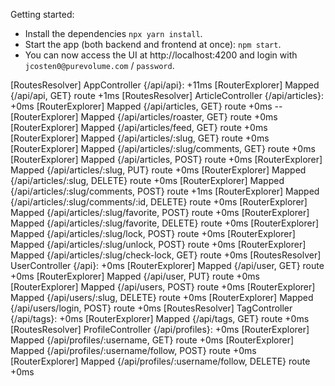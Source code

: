 Getting started:

- Install the dependencies `npx yarn install`.
- Start the app (both backend and frontend at once): `npm start`.
- You can now access the UI at http://localhost:4200 and login with `jcosten0@purevolume.com` / `password`.

[RoutesResolver] AppController {/api/api}: +11ms
[RouterExplorer] Mapped {/api/api, GET} route +1ms
[RoutesResolver] ArticleController {/api/articles}: +0ms
[RouterExplorer] Mapped {/api/articles, GET} route +0ms --
[RouterExplorer] Mapped {/api/articles/roaster, GET} route +0ms
[RouterExplorer] Mapped {/api/articles/feed, GET} route +0ms
[RouterExplorer] Mapped {/api/articles/:slug, GET} route +0ms
[RouterExplorer] Mapped {/api/articles/:slug/comments, GET} route +0ms
[RouterExplorer] Mapped {/api/articles, POST} route +0ms
[RouterExplorer] Mapped {/api/articles/:slug, PUT} route +0ms
[RouterExplorer] Mapped {/api/articles/:slug, DELETE} route +0ms
[RouterExplorer] Mapped {/api/articles/:slug/comments, POST} route +1ms
[RouterExplorer] Mapped {/api/articles/:slug/comments/:id, DELETE} route +0ms
[RouterExplorer] Mapped {/api/articles/:slug/favorite, POST} route +0ms
[RouterExplorer] Mapped {/api/articles/:slug/favorite, DELETE} route +0ms
[RouterExplorer] Mapped {/api/articles/:slug/lock, POST} route +0ms
[RouterExplorer] Mapped {/api/articles/:slug/unlock, POST} route +0ms
[RouterExplorer] Mapped {/api/articles/:slug/check-lock, GET} route +0ms
[RoutesResolver] UserController {/api}: +0ms
[RouterExplorer] Mapped {/api/user, GET} route +0ms
[RouterExplorer] Mapped {/api/user, PUT} route +0ms
[RouterExplorer] Mapped {/api/users, POST} route +0ms
[RouterExplorer] Mapped {/api/users/:slug, DELETE} route +0ms
[RouterExplorer] Mapped {/api/users/login, POST} route +0ms
[RoutesResolver] TagController {/api/tags}: +0ms
[RouterExplorer] Mapped {/api/tags, GET} route +0ms
[RoutesResolver] ProfileController {/api/profiles}: +0ms
[RouterExplorer] Mapped {/api/profiles/:username, GET} route +0ms
[RouterExplorer] Mapped {/api/profiles/:username/follow, POST} route +0ms
[RouterExplorer] Mapped {/api/profiles/:username/follow, DELETE} route +0ms
